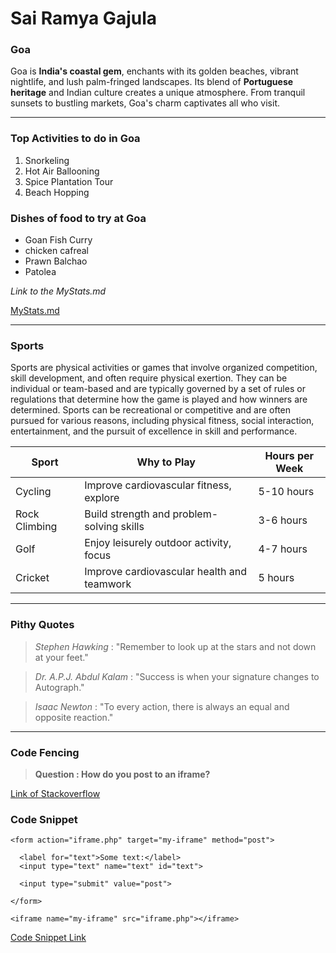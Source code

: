 # Sai Ramya Gajula
### Goa

 Goa is **India's coastal gem**, enchants with its golden beaches, vibrant nightlife, and lush palm-fringed landscapes. Its blend of **Portuguese heritage** and Indian culture creates a unique atmosphere. From tranquil sunsets to bustling markets, Goa's charm captivates all who visit.

---

### Top Activities to do in Goa

1. Snorkeling
2. Hot Air Ballooning
3. Spice Plantation Tour
4. Beach Hopping

### Dishes of food to try at Goa

* Goan Fish Curry
* chicken cafreal
* Prawn Balchao
* Patolea

*Link to the MyStats.md*

[MyStats.md](MyStats.md)

---

### Sports

Sports are physical activities or games that involve organized competition, skill development, and often require physical exertion. They can be individual or team-based and are typically governed by a set of rules or regulations that determine how the game is played and how winners are determined. Sports can be recreational or competitive and are often pursued for various reasons, including physical fitness, social interaction, entertainment, and the pursuit of excellence in skill and performance.

| Sport | Why to Play | Hours per Week |
| ------------- | ------------- | ------------ |
| Cycling | Improve cardiovascular fitness, explore | 5-10 hours |
| Rock Climbing | Build strength and problem-solving skills | 3-6 hours |
| Golf | Enjoy leisurely outdoor activity, focus | 4-7 hours |
| Cricket | Improve cardiovascular health and teamwork | 5 hours |

---

### Pithy Quotes

>*Stephen Hawking* : "Remember to look up at the stars and not down at your feet."<br>

>*Dr. A.P.J. Abdul Kalam* : "Success is when your signature changes to Autograph."

>*Isaac Newton* : "To every action, there is always an equal and opposite reaction."

---

### Code Fencing

>**Question : How do you post to an iframe?** 

[Link of Stackoverflow](https://stackoverflow.com/questions/168455/how-do-you-post-to-an-iframe#:~:text=Set%20the%20target%20attribute%20of,name%20of%20the%20iframe%20tag.&text=The%20iframe%20can%20be%20set,opened%20before%20submitting%20the%20form.)

### Code Snippet

```
<form action="iframe.php" target="my-iframe" method="post">
			
  <label for="text">Some text:</label>
  <input type="text" name="text" id="text">
			
  <input type="submit" value="post">
			
</form>
		
<iframe name="my-iframe" src="iframe.php"></iframe>
```

[Code Snippet Link](https://css-tricks.com/snippets/html/post-data-to-an-iframe/)
